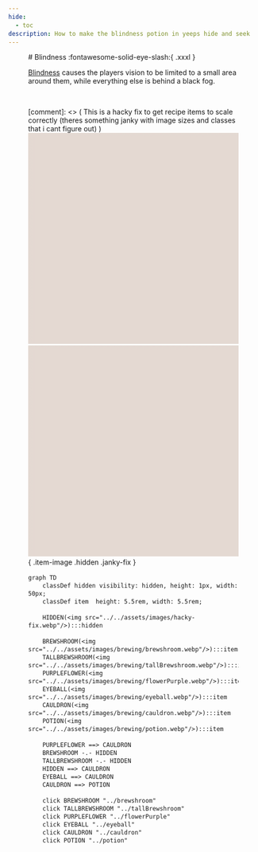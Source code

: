 ```yaml
---
hide:
  - toc
description: How to make the blindness potion in yeeps hide and seek
---
```

<figure markdown="1">
# Blindness
:fontawesome-solid-eye-slash:{ .xxxl }

[Blindness](../brewing/blindness.md) causes the players vision to be limited to a small area around them, while everything else is behind a black fog.

<br />

[comment]: <> ( This is a hacky fix to get recipe items to scale correctly (theres something janky with image sizes and classes that i cant figure out) )
<img src="../../assets/images/hacky-fix.webp" class="item-image hidden janky-fix">
![hacky_fix](../assets/images/hacky-fix.webp){ .item-image .hidden .janky-fix }
```mermaid
graph TD
    classDef hidden visibility: hidden, height: 1px, width: 50px;
    classDef item  height: 5.5rem, width: 5.5rem;

    HIDDEN(<img src="../../assets/images/hacky-fix.webp"/>):::hidden

    BREWSHROOM(<img src="../../assets/images/brewing/brewshroom.webp"/>):::item
    TALLBREWSHROOM(<img src="../../assets/images/brewing/tallBrewshroom.webp"/>):::item
    PURPLEFLOWER(<img src="../../assets/images/brewing/flowerPurple.webp"/>):::item
    EYEBALL(<img src="../../assets/images/brewing/eyeball.webp"/>):::item
    CAULDRON(<img src="../../assets/images/brewing/cauldron.webp"/>):::item
    POTION(<img src="../../assets/images/brewing/potion.webp"/>):::item 

    PURPLEFLOWER ==> CAULDRON
    BREWSHROOM -.- HIDDEN
    TALLBREWSHROOM -.- HIDDEN
    HIDDEN ==> CAULDRON
    EYEBALL ==> CAULDRON
    CAULDRON ==> POTION

    click BREWSHROOM "../brewshroom"
    click TALLBREWSHROOM "../tallBrewshroom"
    click PURPLEFLOWER "../flowerPurple"
    click EYEBALL "../eyeball"
    click CAULDRON "../cauldron"
    click POTION "../potion"
```
</figure>